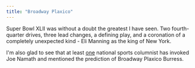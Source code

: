 ```yaml
---
title: "Broadway Plaxico"
---
```

Super Bowl XLII was without a doubt the greatest I have seen. Two fourth-
quarter drives, three lead changes, a defining play, and a coronation of a
completely unexpected kind - Eli Manning as the king of New York.

  
I'm also glad to see that at least
[one](http://www.suntimes.com/sports/mariotti/775348,mariotti020408.article)
national sports columnist has invoked Joe Namath and mentioned the prediction
of Broadway Plaxico Burress.

